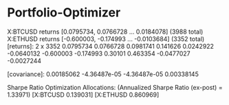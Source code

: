 # Portfolio-Optimizer

X:BTCUSD returns [0.0795734, 0.0766728 ... 0.0184078] (3988 total)
X:ETHUSD returns [-0.600003, -0.174993 ... -0.0103684] (3352 total)
[returns]: 2 x 3352
0.0795734 0.0766728 0.0981741 0.141626 0.0242922 -0.0640132
-0.600003 -0.174993 0.30101 0.463354 -0.0477027 -0.0027244

[covariance]:
0.00185062 -4.36487e-05
-4.36487e-05 0.00338145

Sharpe Ratio Optimization
Allocations: (Annualized Sharpe Ratio (ex-post) = 1.33971)
[X:BTCUSD 0.139031]
[X:ETHUSD 0.860969]

